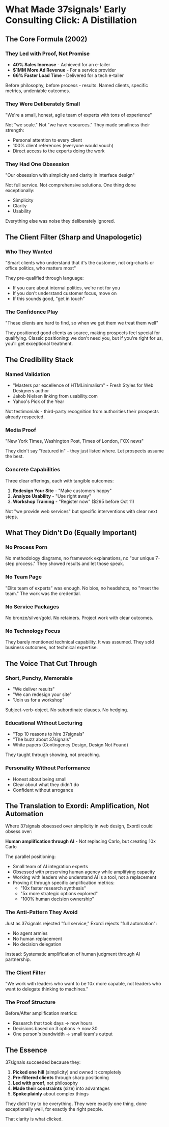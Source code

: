 # What Made 37signals' Early Consulting Click: A Distillation

## The Core Formula (2002)

### They Led with Proof, Not Promise
- **40% Sales Increase** - Achieved for an e-tailer
- **$1MM More Ad Revenue** - For a service provider  
- **66% Faster Load Time** - Delivered for a tech e-tailer

Before philosophy, before process - results. Named clients, specific metrics, undeniable outcomes.

### They Were Deliberately Small
"We're a small, honest, agile team of experts with tons of experience"

Not "we scale." Not "we have resources." They made smallness their strength:
- Personal attention to every client
- 100% client references (everyone would vouch)
- Direct access to the experts doing the work

### They Had One Obsession
"Our obsession with simplicity and clarity in interface design"

Not full service. Not comprehensive solutions. One thing done exceptionally:
- Simplicity
- Clarity  
- Usability

Everything else was noise they deliberately ignored.

## The Client Filter (Sharp and Unapologetic)

### Who They Wanted
"Smart clients who understand that it's the customer, not org-charts or office politics, who matters most"

They pre-qualified through language:
- If you care about internal politics, we're not for you
- If you don't understand customer focus, move on
- If this sounds good, "get in touch"

### The Confidence Play
"These clients are hard to find, so when we get them we treat them well"

They positioned good clients as scarce, making prospects feel special for qualifying. Classic positioning: we don't need you, but if you're right for us, you'll get exceptional treatment.

## The Credibility Stack

### Named Validation
- "Masters par excellence of HTMLinimalism" - Fresh Styles for Web Designers author
- Jakob Nielsen linking from usability.com
- Yahoo's Pick of the Year

Not testimonials - third-party recognition from authorities their prospects already respected.

### Media Proof
"New York Times, Washington Post, Times of London, FOX news"

They didn't say "featured in" - they just listed where. Let prospects assume the best.

### Concrete Capabilities

Three clear offerings, each with tangible outcomes:

1. **Redesign Your Site** - "Make customers happy"
2. **Analyze Usability** - "Use right away"  
3. **Workshop Training** - "Register now" ($295 before Oct 11)

Not "we provide web services" but specific interventions with clear next steps.

## What They Didn't Do (Equally Important)

### No Process Porn
No methodology diagrams, no framework explanations, no "our unique 7-step process." They showed results and let those speak.

### No Team Page
"Elite team of experts" was enough. No bios, no headshots, no "meet the team." The work was the credential.

### No Service Packages
No bronze/silver/gold. No retainers. Project work with clear outcomes.

### No Technology Focus
They barely mentioned technical capability. It was assumed. They sold business outcomes, not technical expertise.

## The Voice That Cut Through

### Short, Punchy, Memorable
- "We deliver results"
- "We can redesign your site"
- "Join us for a workshop"

Subject-verb-object. No subordinate clauses. No hedging.

### Educational Without Lecturing
- "Top 10 reasons to hire 37signals" 
- "The buzz about 37signals"
- White papers (Contingency Design, Design Not Found)

They taught through showing, not preaching.

### Personality Without Performance
- Honest about being small
- Clear about what they didn't do
- Confident without arrogance

## The Translation to Exordi: Amplification, Not Automation

Where 37signals obsessed over simplicity in web design, Exordi could obsess over:

**Human amplification through AI** - Not replacing Carlo, but creating 10x Carlo

The parallel positioning:
- Small team of AI integration experts
- Obsessed with preserving human agency while amplifying capacity
- Working with leaders who understand AI is a tool, not a replacement
- Proving it through specific amplification metrics:
  - "10x faster research synthesis"
  - "5x more strategic options explored"
  - "100% human decision ownership"

### The Anti-Pattern They Avoid
Just as 37signals rejected "full service," Exordi rejects "full automation":
- No agent armies
- No human replacement
- No decision delegation

Instead: Systematic amplification of human judgment through AI partnership.

### The Client Filter
"We work with leaders who want to be 10x more capable, not leaders who want to delegate thinking to machines."

### The Proof Structure
Before/After amplification metrics:
- Research that took days → now hours
- Decisions based on 3 options → now 30
- One person's bandwidth → small team's output

## The Essence

37signals succeeded because they:
1. **Picked one hill** (simplicity) and owned it completely
2. **Pre-filtered clients** through sharp positioning  
3. **Led with proof**, not philosophy
4. **Made their constraints** (size) into advantages
5. **Spoke plainly** about complex things

They didn't try to be everything. They were exactly one thing, done exceptionally well, for exactly the right people.

That clarity is what clicked.